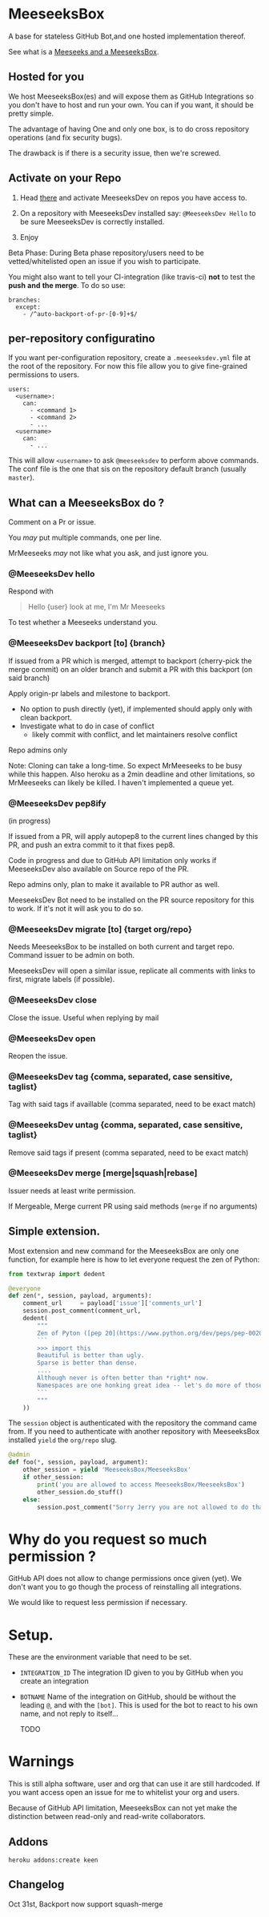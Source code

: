 # MeeseeksBox

A base for stateless GitHub Bot,and one hosted implementation thereof.

See what is a [Meeseeks and a MeeseeksBox](https://www.youtube.com/watch?v=qUYvIAP3qQk).

## Hosted for you

We host MeeseeksBox(es) and will expose them as GitHub Integrations so you don't
have to host and run your own. You can if you want, it should be pretty
simple. 

The advantage of having One and only one box, is to do cross repository
operations (and fix security bugs). 

The drawback is if there is a security issue, then we're screwed.

## Activate on your Repo 

1) Head [there](https://github.com/integration/meeseeksdev/) and activate
MeeseeksDev on repos you have access to. 

2) On a repository with MeeseeksDev installed say: `@MeeseeksDev Hello` to be
sure MeeseeksDev is correctly installed.

3) Enjoy

Beta Phase: During Beta phase repository/users need to be vetted/whitelisted
open an issue if you wish to participate. 

You might also want to tell your CI-integration (like travis-ci) **not** to test the **push** __and__ **the merge**. 
To do so use:
```
branches:
  except:
    - /^auto-backport-of-pr-[0-9]+$/
```

## per-repository configuratino

If you want per-configuration repository, create a `.meeseeksdev.yml` file at
the root of the repository. For now this file allow you to give fine-grained
permissions to users.

```
users:
  <username>:
    can:
      - <command 1>
      - <command 2>
      - ...
  <username>
    can:
      - ...
```

This will allow `<username>` to ask `@meeseeksdev` to perform above commands. 
The conf file is the one that sis on the repository default  branch (usually
`master`).




## What can a MeeseeksBox do ?

Comment on a Pr or issue.

You _may_ put multiple commands, one per line. 

MrMeeseeks _may_ not like what you ask, and just ignore you. 

### @MeeseeksDev hello

Respond with

> Hello {user} look at me, I'm Mr Meeseeks

To test whether a Meeseeks understand you.

### @MeeseeksDev backport [to] {branch}

If issued from a  PR which is merged, attempt to backport (cherry-pick the
merge commit) on an older branch and submit a PR with this backport (on said branch)

Apply origin-pr labels and milestone to backport. 

- No option to push directly (yet), if implemented should apply only with clean backport. 
- Investigate what to do in case of conflict
    - likely commit with conflict, and let maintainers resolve conflict

Repo admins only

Note: Cloning can take a long-time. So expect MrMeeseeks to be busy while this
happen. Also heroku as a 2min deadline and other limitations, so MrMeeseeks can
likely be killed. I haven't implemented a queue yet. 

### @MeeseeksDev pep8ify

(in progress)

If issued from a PR, will apply autopep8 to the current lines changed by this
PR, and push an extra commit to it that fixes pep8. 

Code in progress and due to GitHub API limitation only works if MeeseeksDev
also available on Source repo of the PR. 

Repo admins only, plan to make it available to PR author as well. 

MeeseeksDev Bot need to be installed on the PR source repository for this to work.
If it's not it will ask you to do so. 

### @MeeseeksDev migrate [to] {target org/repo}

Needs MeeseeksBox to be installed on both current and target repo. Command
issuer to be admin on both. 

MeeseeksDev will open a similar issue, replicate all comments with links to
first, migrate labels (if possible). 


### @MeeseeksDev close

Close the issue. Useful when replying by mail

### @MeeseeksDev open

Reopen the issue.

### @MeeseeksDev tag {comma, separated, case sensitive, taglist}

Tag with said tags if availlable (comma separated, need to be exact match)

### @MeeseeksDev untag {comma, separated, case sensitive, taglist}

Remove said tags if present (comma separated, need to be exact match)

### @MeeseeksDev merge [merge|squash|rebase]

Issuer needs at least write permission. 

If Mergeable, Merge current PR using said methods (`merge` if no arguments)


## Simple extension.

Most extension and new command for the MeeseeksBox are only one function, for
example here is how to let everyone request the zen of Python:

```python
from textwrap import dedent

@everyone
def zen(*, session, payload, arguments):
    comment_url     = payload['issue']['comments_url']
    session.post_comment(comment_url,
    dedent(
        """
        Zen of Pyton ([pep 20](https://www.python.org/dev/peps/pep-0020/))
        ```
        >>> import this
        Beautiful is better than ugly.
        Sparse is better than dense.
        ....
        Although never is often better than *right* now.
        Namespaces are one honking great idea -- let's do more of those!
        ```
        """
    ))
```

The `session` object is authenticated with the repository the command came from.
If you need to authenticate with another repository with MeeseeksBox installed `yield` the `org/repo` slug.

```python
@admin
def foo(*, session, payload, argument):
    other_session = yield 'MeeseeksBox/MeeseeksBox'
    if other_session:
        print('you are allowed to access MeeseeksBox/MeeseeksBox')
        other_session.do_stuff()
    else:
        session.post_comment("Sorry Jerry you are not allowed to do that.")
```


# Why do you request so much permission ?

GitHub API does not allow to change permissions once given (yet). We don't want
you to go though the process of reinstalling all integrations.

We would like to request less permission if necessary. 


# Setup.

These are the environment variable that need to be set.

 - `INTEGRATION_ID` The integration ID given to you by GitHub when you create
   an integration
 - `BOTNAME` Name of the integration on GitHub, should be without the leading
   `@`, and with the `[bot]`. This is used for the bot to react to his own name, and not reply to itself...

   TODO

# Warnings

This is still alpha software, user and org that can use it are still hardcoded.
If you want access open an issue for me to whitelist your org and users.

Because of GitHub API limitation, MeeseeksBox can not yet make the distinction
between read-only and read-write collaborators.

## Addons

```
heroku addons:create keen
```

## Changelog

 Oct 31st, Backport now support squash-merge
